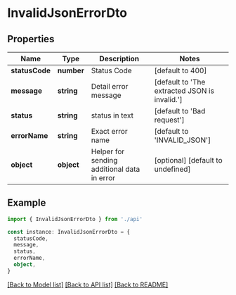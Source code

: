 # InvalidJsonErrorDto

## Properties

| Name           | Type       | Description                                 | Notes                                         |
| -------------- | ---------- | ------------------------------------------- | --------------------------------------------- |
| **statusCode** | **number** | Status Code                                 | [default to 400]                              |
| **message**    | **string** | Detail error message                        | [default to 'The extracted JSON is invalid.'] |
| **status**     | **string** | status in text                              | [default to 'Bad request']                    |
| **errorName**  | **string** | Exact error name                            | [default to 'INVALID_JSON']                   |
| **object**     | **object** | Helper for sending additional data in error | [optional] [default to undefined]             |

## Example

```typescript
import { InvalidJsonErrorDto } from './api'

const instance: InvalidJsonErrorDto = {
  statusCode,
  message,
  status,
  errorName,
  object,
}
```

[[Back to Model list]](../README.md#documentation-for-models) [[Back to API list]](../README.md#documentation-for-api-endpoints) [[Back to README]](../README.md)
